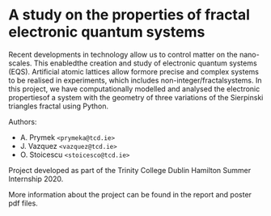 # A study on the properties of fractal electronic quantum systems

Recent developments in technology allow us to control matter on the nano-scales.  This enabledthe  creation  and  study  of  electronic  quantum  systems  (EQS).  Artificial  atomic  lattices  allow  formore precise and complex systems to be realised in experiments, which includes non-integer/fractalsystems.  In this project, we have computationally modelled and analysed the electronic propertiesof a system with the geometry of three variations of the Sierpinski triangles fractal using Python.

Authors: 
- A. Prymek `<prymeka@tcd.ie>`
- J. Vazquez `<vazquez@tcd.ie>`
- O. Stoicescu `<stoicesco@tcd.ie>`

Project developed as part of the Trinity College Dublin Hamilton Summer Internship 2020.

More information about the project can be found in the report and poster pdf files.
